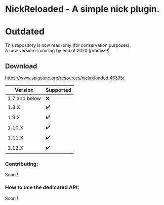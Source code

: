 # NickReloaded - A simple nick plugin.

# Outdated
This repository is now read-only (for conservation purposes).<br>
A new version is coming by end of 2020 (promise!)

## Download
https://www.spigotmc.org/resources/nickreloaded.46335/

Version | Supported
------------ | -------------
1.7 and below | ❌
1.8.X | ✔️
1.9.X | ✔️
1.10.X | ✔️
1.11.X | ✔️
1.12.X | ✔️

### Contributing:
Soon !

### How to use the dedicated API:
Soon !
